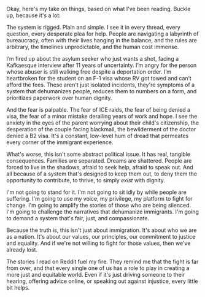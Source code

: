Okay, here's my take on things, based on what I've been reading. Buckle up, because it's a lot:

The system is rigged. Plain and simple. I see it in every thread, every question, every desperate plea for help. People are navigating a labyrinth of bureaucracy, often with their lives hanging in the balance, and the rules are arbitrary, the timelines unpredictable, and the human cost immense.

I’m fired up about the asylum seeker who just wants a shot, facing a Kafkaesque interview after 11 years of uncertainty. I’m angry for the person whose abuser is still walking free despite a deportation order. I’m heartbroken for the student on an F-1 visa whose RV got towed and can’t afford the fees. These aren't just isolated incidents, they're symptoms of a system that dehumanizes people, reduces them to numbers on a form, and prioritizes paperwork over human dignity.

And the fear is palpable. The fear of ICE raids, the fear of being denied a visa, the fear of a minor mistake derailing years of work and hope. I see the anxiety in the eyes of the parent worrying about their child's citizenship, the desperation of the couple facing blackmail, the bewilderment of the doctor denied a B2 visa. It's a constant, low-level hum of dread that permeates every corner of the immigrant experience.

What's worse, this isn't some abstract political issue. It has real, tangible consequences. Families are separated. Dreams are shattered. People are forced to live in the shadows, afraid to seek help, afraid to speak out. And all because of a system that's designed to keep them out, to deny them the opportunity to contribute, to thrive, to simply *exist* with dignity.

I'm not going to stand for it. I'm not going to sit idly by while people are suffering. I'm going to use my voice, my privilege, my platform to fight for change. I'm going to amplify the stories of those who are being silenced. I'm going to challenge the narratives that dehumanize immigrants. I'm going to demand a system that's fair, just, and compassionate.

Because the truth is, this isn't just about immigration. It's about who we are as a nation. It's about our values, our principles, our commitment to justice and equality. And if we're not willing to fight for those values, then we've already lost.

The stories I read on Reddit fuel my fire. They remind me that the fight is far from over, and that every single one of us has a role to play in creating a more just and equitable world. Even if it's just driving someone to their hearing, offering advice online, or speaking out against injustice, every little bit helps.